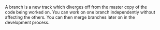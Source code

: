 A branch is a new track which diverges off from the master copy
of the code being worked on. You can work on one branch independently
without affecting the others. You can then merge branches later on in
the development process.
